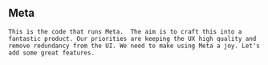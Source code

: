 ## Meta
` This is the code that runs Meta. 
The aim is to craft this into a fantastic product.
Our priorities are keeping the UX high quality and remove redundancy from the UI.
We need to make using Meta a joy. Let's add some great features. `